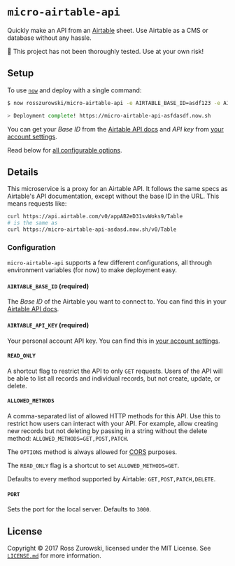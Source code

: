 # `micro-airtable-api`

Quickly make an API from an [Airtable](https://airtable.com/) sheet. Use Airtable as a CMS or database without any hassle.

:construction: This project has not been thoroughly tested. Use at your own risk!

## Setup

To use [`now`](https://now.sh/) and deploy with a single command:

```bash
$ now rosszurowski/micro-airtable-api -e AIRTABLE_BASE_ID=asdf123 -e AIRTABLE_API_KEY=xyz123

> Deployment complete! https://micro-airtable-api-asfdasdf.now.sh
```

You can get your _Base ID_ from the [Airtable API docs](https://airtable.com/api) and _API key_ from [your account settings](https://airtable.com/account).

Read below for [all configurable options](#configuration).

## Details

This microservice is a proxy for an Airtable API. It follows the same specs as Airtable's API documentation, except without the base ID in the URL. This means requests like:

```bash
curl https://api.airtable.com/v0/appAB2eD31svWoks9/Table
# is the same as
curl https://micro-airtable-api-asdasd.now.sh/v0/Table
```

### Configuration

`micro-airtable-api` supports a few different configurations, all through environment variables (for now) to make deployment easy.

#### `AIRTABLE_BASE_ID` (required)

The _Base ID_ of the Airtable you want to connect to. You can find this in your [Airtable API docs](https://airtable.com/api).

#### `AIRTABLE_API_KEY` (required)

Your personal account API key. You can find this in [your account settings](https://airtable.com/account).

#### `READ_ONLY`

A shortcut flag to restrict the API to only `GET` requests. Users of the API will be able to list all records and individual records, but not create, update, or delete.

#### `ALLOWED_METHODS`

A comma-separated list of allowed HTTP methods for this API. Use this to restrict how users can interact with your API. For example, allow creating new records but not deleting by passing in a string without the delete method: `ALLOWED_METHODS=GET,POST,PATCH`.

The `OPTIONS` method is always allowed for [CORS](https://developer.mozilla.org/en-US/docs/Web/HTTP/CORS) purposes.

The `READ_ONLY` flag is a shortcut to set `ALLOWED_METHODS=GET`.

Defaults to every method supported by Airtable: `GET,POST,PATCH,DELETE`.

#### `PORT`

Sets the port for the local server. Defaults to `3000`.

## License

Copyright ©️ 2017 Ross Zurowski, licensed under the MIT License. See [`LICENSE.md`](https://github.com/rosszurowski/micro-airtable-proxy/blob/master/LICENSE.md) for more information.
